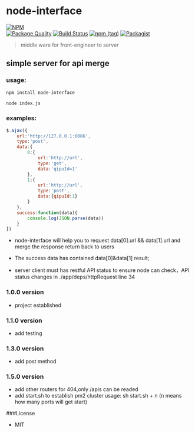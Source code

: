# node-interface   
[![NPM](https://nodei.co/npm/node-interface.png?compact=true)](https://nodei.co/npm/node-interface/)  
[![Package Quality](http://npm.packagequality.com/badge/node-interface.png)](http://packagequality.com/#?package=node-interface)
[![Build Status](https://travis-ci.org/xtx1130/node-interface.svg?branch=master)](https://www.npmjs.com/package/node-interface)
[![npm (tag)](https://img.shields.io/npm/v/npm/next.svg)](https://www.npmjs.com/package/node-interface)
[![Packagist](https://img.shields.io/packagist/l/doctrine/orm.svg)]()
> middle ware for front-engineer to server

## simple server for api merge

### usage:

```bash
npm install node-interface
```

```bash
node index.js
```

### examples:

```js
$.ajax({
	url:'http://127.0.0.1:8086',
	type:'post',
	data:{
		0:{
			url:'http://url',
			type:'get',
			data:'qipuId=1'
		},
		1:{
			url:'http://url',
			type:'post',
			data:{qipuId:1}
		}
	},
	success:function(data){
		console.log(JSON.parse(data))
	}
})
```
+ node-interface will help you to request data[0].url && data[1].url and merge the response return back to users

+ The success data has contained data[0]&data[1] result;

+ server client must has restful API status to ensure node can check，API status changes in ./app/deps/httpRequest line 34

### 1.0.0 version 

+ project established

### 1.1.0 version

+ add testing

### 1.3.0 version

+ add post method

### 1.5.0 version

+ add other routers for 404,only /apis can be readed
+ add start.sh to establish pm2 cluster usage: sh start.sh + n (n means how many ports will get start)
 
###License

+ MIT